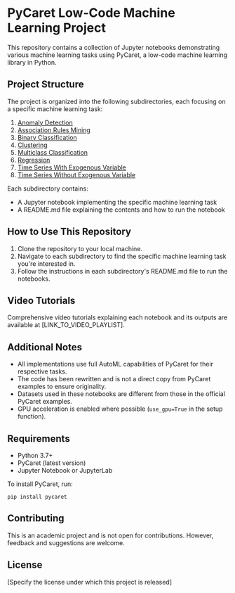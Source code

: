 # PyCaret Low-Code Machine Learning Project

This repository contains a collection of Jupyter notebooks demonstrating various machine learning tasks using PyCaret, a low-code machine learning library in Python.

## Project Structure

The project is organized into the following subdirectories, each focusing on a specific machine learning task:

1. [Anomaly Detection](./Anomaly%20Detection)
2. [Association Rules Mining](./Association%20Rules%20Mining)
3. [Binary Classification](./Binary%20Classification)
4. [Clustering](./Clustering)
5. [Multiclass Classification](./Multiclass%20Classification)
6. [Regression](./Regression)
7. [Time Series With Exogenous Variable](./Time%20Series%20With%20Exogenous%20Variable)
8. [Time Series Without Exogenous Variable](./Time%20Series%20Without%20Exogenous%20Variable)

Each subdirectory contains:
- A Jupyter notebook implementing the specific machine learning task
- A README.md file explaining the contents and how to run the notebook


## How to Use This Repository

1. Clone the repository to your local machine.
2. Navigate to each subdirectory to find the specific machine learning task you're interested in.
3. Follow the instructions in each subdirectory's README.md file to run the notebooks.

## Video Tutorials

Comprehensive video tutorials explaining each notebook and its outputs are available at [LINK_TO_VIDEO_PLAYLIST].

## Additional Notes

- All implementations use full AutoML capabilities of PyCaret for their respective tasks.
- The code has been rewritten and is not a direct copy from PyCaret examples to ensure originality.
- Datasets used in these notebooks are different from those in the official PyCaret examples.
- GPU acceleration is enabled where possible (`use_gpu=True` in the setup function).

## Requirements

- Python 3.7+
- PyCaret (latest version)
- Jupyter Notebook or JupyterLab

To install PyCaret, run:
```
pip install pycaret
```

## Contributing

This is an academic project and is not open for contributions. However, feedback and suggestions are welcome.

## License

[Specify the license under which this project is released]
